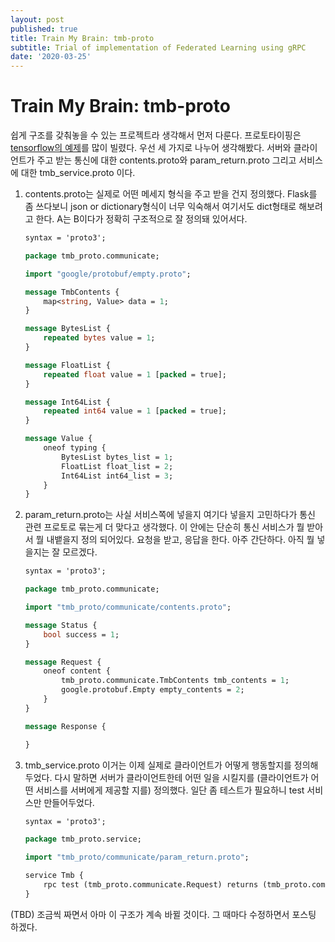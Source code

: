 ```yaml
---
layout: post
published: true
title: Train My Brain: tmb-proto 
subtitle: Trial of implementation of Federated Learning using gRPC
date: '2020-03-25'
---
```


# Train My Brain: tmb-proto

  쉽게 구조를 갖춰놓을 수 있는 프로젝트라 생각해서 먼저 다룬다. 프로토타이핑은 [tensorflow의 예제](https://github.com/tensorflow/tensorflow/blob/master/tensorflow/core/example/feature.proto)를 많이 빌렸다. 우선 세 가지로 나누어 생각해봤다. 서버와 클라이언트가 주고 받는 통신에 대한 contents.proto와 param_return.proto 그리고 서비스에 대한 tmb_service.proto 이다.

1. contents.proto는 실제로 어떤 메세지 형식을 주고 받을 건지 정의했다. Flask를 좀 쓰다보니 json or dictionary형식이 너무 익숙해서 여기서도 dict형태로 해보려고 한다. A는 B이다가 정확히 구조적으로 잘 정의돼 있어서다.

   ```protobuf
   syntax = 'proto3';
   
   package tmb_proto.communicate;
   
   import "google/protobuf/empty.proto";
   
   message TmbContents {
       map<string, Value> data = 1;
   }
   
   message BytesList {
       repeated bytes value = 1;
   }
   
   message FloatList {
       repeated float value = 1 [packed = true];
   }
   
   message Int64List {
       repeated int64 value = 1 [packed = true];
   }
   
   message Value {
       oneof typing {
           BytesList bytes_list = 1;
           FloatList float_list = 2;
           Int64List int64_list = 3;
       }
   }
   
   ```

   

2. param_return.proto는 사실 서비스쪽에 넣을지 여기다 넣을지 고민하다가 통신 관련 프로토로 묶는게 더 맞다고 생각했다. 이 안에는 단순히 통신 서비스가 뭘 받아서 뭘 내뱉을지 정의 되어있다. 요청을 받고, 응답을 한다. 아주 간단하다. 아직 뭘 넣을지는 잘 모르겠다.

   ```protobuf
   syntax = 'proto3';
   
   package tmb_proto.communicate;
   
   import "tmb_proto/communicate/contents.proto";
   
   message Status {
       bool success = 1;
   }
   
   message Request {
       oneof content {
           tmb_proto.communicate.TmbContents tmb_contents = 1;
           google.protobuf.Empty empty_contents = 2;
       }
   }
   
   message Response {
   
   }
   ```

   

3. tmb_service.proto 이거는 이제 실제로 클라이언트가 어떻게 행동할지를 정의해두었다. 다시 말하면 서버가 클라이언트한테 어떤 일을 시킬지를 (클라이언트가 어떤 서비스를 서버에게 제공할 지를) 정의했다. 일단 좀 테스트가 필요하니 test 서비스만 만들어두었다.

   ```protobuf
   syntax = 'proto3';
   
   package tmb_proto.service;
   
   import "tmb_proto/communicate/param_return.proto";
   
   service Tmb {
       rpc test (tmb_proto.communicate.Request) returns (tmb_proto.communicate.Response) {}
   }
   ```



(TBD) 조금씩 짜면서 아마 이 구조가 계속 바뀔 것이다. 그 때마다 수정하면서 포스팅 하겠다.